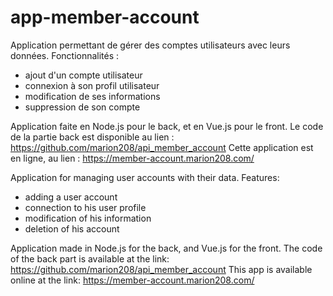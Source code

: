 # app-member-account

Application permettant de gérer des comptes utilisateurs avec leurs données. Fonctionnalités :
- ajout d'un compte utilisateur
- connexion à son profil utilisateur
- modification de ses informations
- suppression de son compte

Application faite en Node.js pour le back, et en Vue.js pour le front.
Le code de la partie back est disponible au lien : https://github.com/marion208/api_member_account
Cette application est en ligne, au lien : https://member-account.marion208.com/

Application for managing user accounts with their data. Features:
- adding a user account
- connection to his user profile
- modification of his information
- deletion of his account

Application made in Node.js for the back, and Vue.js for the front.
The code of the back part is available at the link: https://github.com/marion208/api_member_account
This app is available online at the link: https://member-account.marion208.com/

